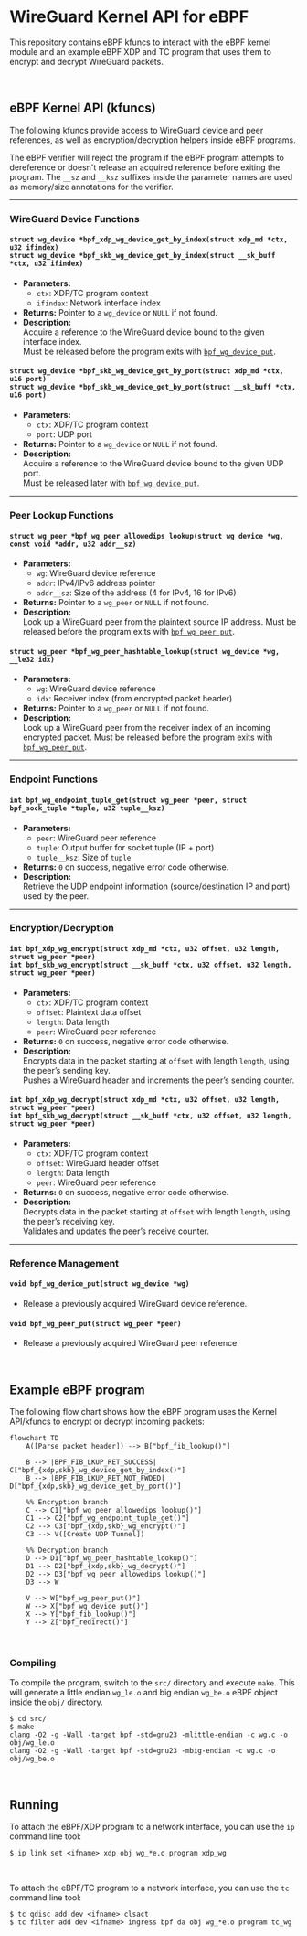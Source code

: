 # WireGuard Kernel API for eBPF

This repository contains eBPF kfuncs to interact with the eBPF kernel module and an example eBPF XDP and TC program that uses them to encrypt and decrypt WireGuard packets.

<br>

## eBPF Kernel API (kfuncs)

The following kfuncs provide access to WireGuard device and peer references, as well as encryption/decryption helpers inside eBPF programs.

The eBPF verifier will reject the program if the eBPF program attempts to dereference or doesn't release an acquired reference before exiting the program. The ```__sz``` and ```__ksz``` suffixes inside the parameter names are used as memory/size annotations for the verifier.

---

### WireGuard Device Functions

#### `struct wg_device *bpf_xdp_wg_device_get_by_index(struct xdp_md *ctx, u32 ifindex)`<br>`struct wg_device *bpf_skb_wg_device_get_by_index(struct __sk_buff *ctx, u32 ifindex)`

- **Parameters:**
  - `ctx`: XDP/TC program context
  - `ifindex`: Network interface index
- **Returns:** Pointer to a `wg_device` or `NULL` if not found.
- **Description:**  
  Acquire a reference to the WireGuard device bound to the given interface index.  
  Must be released before the program exits with [`bpf_wg_device_put`](#void-bpf_wg_device_putstruct-wg_device-wg).

#### `struct wg_device *bpf_skb_wg_device_get_by_port(struct xdp_md *ctx, u16 port)`<br>`struct wg_device *bpf_skb_wg_device_get_by_port(struct __sk_buff *ctx, u16 port)`

- **Parameters:**
  - `ctx`: XDP/TC program context
  - `port`: UDP port
- **Returns:** Pointer to a `wg_device` or `NULL` if not found.
- **Description:**  
  Acquire a reference to the WireGuard device bound to the given UDP port.  
  Must be released later with [`bpf_wg_device_put`](#void-bpf_wg_device_putstruct-wg_device-wg).

---

### Peer Lookup Functions

#### `struct wg_peer *bpf_wg_peer_allowedips_lookup(struct wg_device *wg, const void *addr, u32 addr__sz)`
- **Parameters:**
  - `wg`: WireGuard device reference
  - `addr`: IPv4/IPv6 address pointer
  - `addr__sz`: Size of the address (4 for IPv4, 16 for IPv6)
- **Returns:** Pointer to a `wg_peer` or `NULL` if not found.
- **Description:**  
  Look up a WireGuard peer from the plaintext source IP address.
  Must be released before the program exits with [`bpf_wg_peer_put`](#void-bpf_wg_peer_putstruct-wg_peer-peer).

#### `struct wg_peer *bpf_wg_peer_hashtable_lookup(struct wg_device *wg, __le32 idx)`
- **Parameters:**
  - `wg`: WireGuard device reference
  - `idx`: Receiver index (from encrypted packet header)
- **Returns:** Pointer to a `wg_peer` or `NULL` if not found.
- **Description:**  
  Look up a WireGuard peer from the receiver index of an incoming encrypted packet.
  Must be released before the program exits with [`bpf_wg_peer_put`](#void-bpf_wg_peer_putstruct-wg_peer-peer).

---

### Endpoint Functions

#### `int bpf_wg_endpoint_tuple_get(struct wg_peer *peer, struct bpf_sock_tuple *tuple, u32 tuple__ksz)`
- **Parameters:**
  - `peer`: WireGuard peer reference
  - `tuple`: Output buffer for socket tuple (IP + port)
  - `tuple__ksz`: Size of `tuple`
- **Returns:** `0` on success, negative error code otherwise.
- **Description:**  
  Retrieve the UDP endpoint information (source/destination IP and port) used by the peer.

---

### Encryption/Decryption

#### `int bpf_xdp_wg_encrypt(struct xdp_md *ctx, u32 offset, u32 length, struct wg_peer *peer)`<br>`int bpf_skb_wg_encrypt(struct __sk_buff *ctx, u32 offset, u32 length, struct wg_peer *peer)`
- **Parameters:**
  - `ctx`: XDP/TC program context
  - `offset`: Plaintext data offset
  - `length`: Data length
  - `peer`: WireGuard peer reference
- **Returns:** `0` on success, negative error code otherwise.
- **Description:**  
  Encrypts data in the packet starting at `offset` with length `length`, using the peer’s sending key.  
  Pushes a WireGuard header and increments the peer’s sending counter.  

#### `int bpf_xdp_wg_decrypt(struct xdp_md *ctx, u32 offset, u32 length, struct wg_peer *peer)`<br>`int bpf_skb_wg_decrypt(struct __sk_buff *ctx, u32 offset, u32 length, struct wg_peer *peer)`
- **Parameters:**
  - `ctx`: XDP/TC program context
  - `offset`: WireGuard header offset
  - `length`: Data length
  - `peer`: WireGuard peer reference
- **Returns:** `0` on success, negative error code otherwise.
- **Description:**  
  Decrypts data in the packet starting at `offset` with length `length`, using the peer’s receiving key.  
  Validates and updates the peer’s receive counter.

---

### Reference Management

#### `void bpf_wg_device_put(struct wg_device *wg)`
- Release a previously acquired WireGuard device reference.

#### `void bpf_wg_peer_put(struct wg_peer *peer)`
- Release a previously acquired WireGuard peer reference.

<br>

## Example eBPF program

The following flow chart shows how the eBPF program uses the Kernel API/kfuncs to encrypt or decrypt incoming packets:

```mermaid
flowchart TD
    A([Parse packet header]) --> B["bpf_fib_lookup()"]

    B --> |BPF_FIB_LKUP_RET_SUCCESS| C["bpf_{xdp,skb}_wg_device_get_by_index()"]
    B --> |BPF_FIB_LKUP_RET_NOT_FWDED| D["bpf_{xdp,skb}_wg_device_get_by_port()"]

    %% Encryption branch
    C --> C1["bpf_wg_peer_allowedips_lookup()"]
    C1 --> C2["bpf_wg_endpoint_tuple_get()"]
    C2 --> C3["bpf_{xdp,skb}_wg_encrypt()"]
    C3 --> V([Create UDP Tunnel])

    %% Decryption branch
    D --> D1["bpf_wg_peer_hashtable_lookup()"]
    D1 --> D2["bpf_{xdp,skb}_wg_decrypt()"]
    D2 --> D3["bpf_wg_peer_allowedips_lookup()"]
    D3 --> W

    V --> W["bpf_wg_peer_put()"]
    W --> X["bpf_wg_device_put()"]
    X --> Y["bpf_fib_lookup()"]
    Y --> Z["bpf_redirect()"]
```

<br>

### Compiling

To compile the program, switch to the ```src/``` directory and execute ```make```. This will generate a little endian ```wg_le.o``` and big endian ```wg_be.o``` eBPF object inside the ```obj/``` directory.

```
$ cd src/
$ make
clang -O2 -g -Wall -target bpf -std=gnu23 -mlittle-endian -c wg.c -o obj/wg_le.o
clang -O2 -g -Wall -target bpf -std=gnu23 -mbig-endian -c wg.c -o obj/wg_be.o
```

<br>

## Running

To attach the eBPF/XDP program to a network interface, you can use the ```ip``` command line tool:

```
$ ip link set <ifname> xdp obj wg_*e.o program xdp_wg
```

<br>

To attach the eBPF/TC program to a network interface, you can use the ```tc``` command line tool:
```
$ tc qdisc add dev <ifname> clsact
$ tc filter add dev <ifname> ingress bpf da obj wg_*e.o program tc_wg
```
